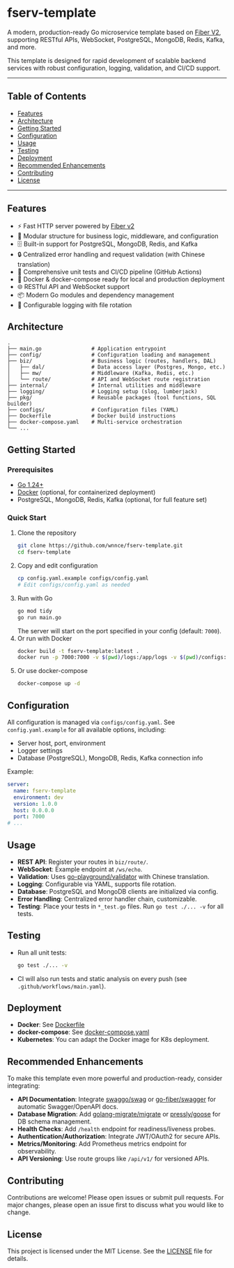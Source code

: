 # fserv-template

A modern, production-ready Go microservice template based on [Fiber V2](https://github.com/gofiber/fiber), supporting RESTful APIs, WebSocket, PostgreSQL, MongoDB, Redis, Kafka, and more.

This template is designed for rapid development of scalable backend services with robust configuration, logging, validation, and CI/CD support.

---

## Table of Contents
- [Features](#features)
- [Architecture](#architecture)
- [Getting Started](#getting-started)
- [Configuration](#configuration)
- [Usage](#usage)
- [Testing](#testing)
- [Deployment](#deployment)
- [Recommended Enhancements](#recommended-enhancements)
- [Contributing](#contributing)
- [License](#license)

---

## Features
- ⚡️ Fast HTTP server powered by [Fiber v2](https://github.com/gofiber/fiber)
- 🧩 Modular structure for business logic, middleware, and configuration
- 🗄️ Built-in support for PostgreSQL, MongoDB, Redis, and Kafka
- 🔒 Centralized error handling and request validation (with Chinese translation)
- 🧪 Comprehensive unit tests and CI/CD pipeline (GitHub Actions)
- 🐳 Docker & docker-compose ready for local and production deployment
- 🌐 RESTful API and WebSocket support
- 📦 Modern Go modules and dependency management
- 📝 Configurable logging with file rotation

## Architecture
```
.
├── main.go                # Application entrypoint
├── config/                # Configuration loading and management
├── biz/                   # Business logic (routes, handlers, DAL)
│   ├── dal/               # Data access layer (Postgres, Mongo, etc.)
│   ├── mw/                # Middleware (Kafka, Redis, etc.)
│   └── route/             # API and WebSocket route registration
├── internal/              # Internal utilities and middleware
├── logging/               # Logging setup (slog, lumberjack)
├── pkg/                   # Reusable packages (tool functions, SQL builder)
├── configs/               # Configuration files (YAML)
├── Dockerfile             # Docker build instructions
├── docker-compose.yaml    # Multi-service orchestration
└── ...
```

## Getting Started
### Prerequisites
- [Go 1.24+](https://golang.org/dl/)
- [Docker](https://www.docker.com/) (optional, for containerized deployment)
- PostgreSQL, MongoDB, Redis, Kafka (optional, for full feature set)

### Quick Start
1. Clone the repository
   ```bash
   git clone https://github.com/wnnce/fserv-template.git
   cd fserv-template
   ```
2. Copy and edit configuration
   ```bash
   cp config.yaml.example configs/config.yaml
   # Edit configs/config.yaml as needed
   ```
3. Run with Go
   ```bash
   go mod tidy
   go run main.go
   ```
   The server will start on the port specified in your config (default: `7000`).
4. Or run with Docker
   ```bash
   docker build -t fserv-template:latest .
   docker run -p 7000:7000 -v $(pwd)/logs:/app/logs -v $(pwd)/configs:/app/configs fserv-template:latest
   ```
5. Or use docker-compose
   ```bash
   docker-compose up -d
   ```

## Configuration
All configuration is managed via `configs/config.yaml`.
See `config.yaml.example` for all available options, including:
- Server host, port, environment
- Logger settings
- Database (PostgreSQL), MongoDB, Redis, Kafka connection info

Example:
```yaml
server:
  name: fserv-template
  environment: dev
  version: 1.0.0
  host: 0.0.0.0
  port: 7000
# ...
```

## Usage
- **REST API**: Register your routes in `biz/route/`.
- **WebSocket**: Example endpoint at `/ws/echo`.
- **Validation**: Uses [go-playground/validator](https://github.com/go-playground/validator) with Chinese translation.
- **Logging**: Configurable via YAML, supports file rotation.
- **Database**: PostgreSQL and MongoDB clients are initialized via config.
- **Error Handling**: Centralized error handler chain, customizable.
- **Testing**: Place your tests in `*_test.go` files. Run `go test ./... -v` for all tests.

## Testing
- Run all unit tests:
  ```bash
  go test ./... -v
  ```
- CI will also run tests and static analysis on every push (see `.github/workflows/main.yaml`).

## Deployment
- **Docker**: See [Dockerfile](Dockerfile)
- **docker-compose**: See [docker-compose.yaml](docker-compose.yaml)
- **Kubernetes**: You can adapt the Docker image for K8s deployment.

## Recommended Enhancements
To make this template even more powerful and production-ready, consider integrating:
- **API Documentation**: Integrate [swaggo/swag](https://github.com/swaggo/swag) or [go-fiber/swagger](https://github.com/gofiber/swagger) for automatic Swagger/OpenAPI docs.
- **Database Migration**: Add [golang-migrate/migrate](https://github.com/golang-migrate/migrate) or [pressly/goose](https://github.com/pressly/goose) for DB schema management.
- **Health Checks**: Add `/health` endpoint for readiness/liveness probes.
- **Authentication/Authorization**: Integrate JWT/OAuth2 for secure APIs.
- **Metrics/Monitoring**: Add Prometheus metrics endpoint for observability.
- **API Versioning**: Use route groups like `/api/v1/` for versioned APIs.

## Contributing
Contributions are welcome! Please open issues or submit pull requests.
For major changes, please open an issue first to discuss what you would like to change.

## License

This project is licensed under the MIT License. See the [LICENSE](LICENSE) file for details.
